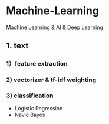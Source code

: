 # Machine-Learning
Machine Learning &amp; AI &amp; Deep Learning
## 1. text
### 1）feature extraction
### 2) vectorizer & tf-idf weighting
### 3) classification
- Logistic Regression
- Navie Bayes

